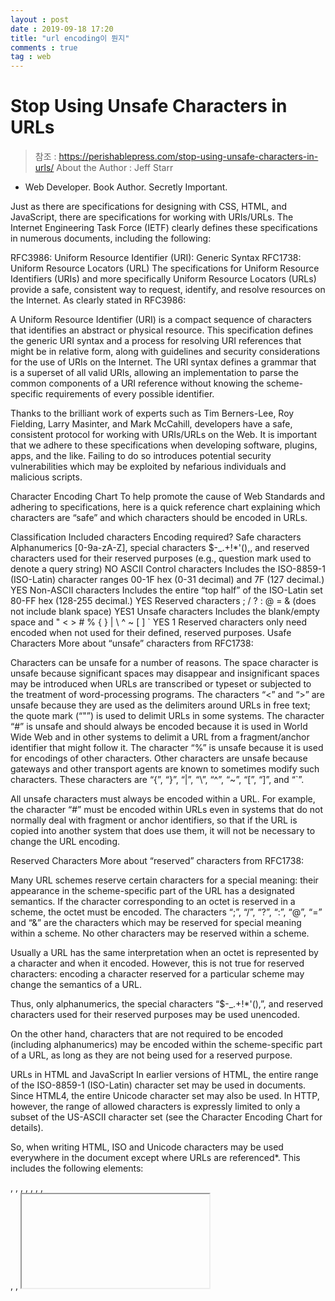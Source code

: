 ```yaml
---
layout : post
date : 2019-09-18 17:20
title: "url encoding이 뭔지"
comments : true
tag : web
---
```


# Stop Using Unsafe Characters in URLs

> 참조 : https://perishablepress.com/stop-using-unsafe-characters-in-urls/
> About the Author : Jeff Starr
  - Web Developer. Book Author. Secretly Important.

Just as there are specifications for designing with CSS, HTML, and JavaScript, there are specifications for working with URIs/URLs. The Internet Engineering Task Force (IETF) clearly defines these specifications in numerous documents, including the following:

RFC3986: Uniform Resource Identifier (URI): Generic Syntax
RFC1738: Uniform Resource Locators (URL)
The specifications for Uniform Resource Identifiers (URIs) and more specifically Uniform Resource Locators (URLs) provide a safe, consistent way to request, identify, and resolve resources on the Internet. As clearly stated in RFC3986:

A Uniform Resource Identifier (URI) is a compact sequence of characters that identifies an abstract or physical resource. This specification defines the generic URI syntax and a process for resolving URI references that might be in relative form, along with guidelines and security considerations for the use of URIs on the Internet. The URI syntax defines a grammar that is a superset of all valid URIs, allowing an implementation to parse the common components of a URI reference without knowing the scheme-specific requirements of every possible identifier.

Thanks to the brilliant work of experts such as Tim Berners-Lee, Roy Fielding, Larry Masinter, and Mark McCahill, developers have a safe, consistent protocol for working with URIs/URLs on the Web. It is important that we adhere to these specifications when developing software, plugins, apps, and the like. Failing to do so introduces potential security vulnerabilities which may be exploited by nefarious individuals and malicious scripts.

Character Encoding Chart
To help promote the cause of Web Standards and adhering to specifications, here is a quick reference chart explaining which characters are “safe” and which characters should be encoded in URLs.

Classification	Included characters	Encoding required?
Safe characters	Alphanumerics [0-9a-zA-Z], special characters $-_.+!*'(),, and reserved characters used for their reserved purposes (e.g., question mark used to denote a query string)	NO
ASCII Control characters	Includes the ISO-8859-1 (ISO-Latin) character ranges 00-1F hex (0-31 decimal) and 7F (127 decimal.)	YES
Non-ASCII characters	Includes the entire “top half” of the ISO-Latin set 80-FF hex (128-255 decimal.)	YES
Reserved characters	; / ? : @ = & (does not include blank space)	YES1
Unsafe characters	Includes the blank/empty space and " < > # % { } | \ ^ ~ [ ] `	YES
1 Reserved characters only need encoded when not used for their defined, reserved purposes.
Usafe Characters
More about “unsafe” characters from RFC1738:

Characters can be unsafe for a number of reasons. The space character is unsafe because significant spaces may disappear and insignificant spaces may be introduced when URLs are transcribed or typeset or subjected to the treatment of word-processing programs. The characters “<” and “>” are unsafe because they are used as the delimiters around URLs in free text; the quote mark (“"”) is used to delimit URLs in some systems. The character “#” is unsafe and should always be encoded because it is used in World Wide Web and in other systems to delimit a URL from a fragment/anchor identifier that might follow it. The character “%” is unsafe because it is used for encodings of other characters. Other characters are unsafe because gateways and other transport agents are known to sometimes modify such characters. These characters are “{”, “}”, “|”, “\”, “^”, “~”, “[”, “]”, and “`”.

All unsafe characters must always be encoded within a URL. For example, the character “#” must be encoded within URLs even in systems that do not normally deal with fragment or anchor identifiers, so that if the URL is copied into another system that does use them, it will not be necessary to change the URL encoding.

Reserved Characters
More about “reserved” characters from RFC1738:

Many URL schemes reserve certain characters for a special meaning: their appearance in the scheme-specific part of the URL has a designated semantics. If the character corresponding to an octet is reserved in a scheme, the octet must be encoded. The characters “;”, “/”, “?”, “:”, “@”, “=” and “&” are the characters which may be reserved for special meaning within a scheme. No other characters may be reserved within a scheme.

Usually a URL has the same interpretation when an octet is represented by a character and when it encoded. However, this is not true for reserved characters: encoding a character reserved for a particular scheme may change the semantics of a URL.

Thus, only alphanumerics, the special characters “$-_.+!*'(),”, and reserved characters used for their reserved purposes may be used unencoded.

On the other hand, characters that are not required to be encoded (including alphanumerics) may be encoded within the scheme-specific part of a URL, as long as they are not being used for a reserved purpose.

URLs in HTML and JavaScript
In earlier versions of HTML, the entire range of the ISO-8859-1 (ISO-Latin) character set may be used in documents. Since HTML4, the entire Unicode character set may also be used. In HTTP, however, the range of allowed characters is expressly limited to only a subset of the US-ASCII character set (see the Character Encoding Chart for details).

So, when writing HTML, ISO and Unicode characters may be used everywhere in the document except where URLs are referenced*. This includes the following elements:

<a>, <applet>, <area>, <base>, <bgsound>, <body>,
<embed>, <form>, <frame>, <iframe>, <img>, <input>, <link>,
<object>, <script>, <table>, <td>, <th>, <tr>
* Update: As Mathias explains, “it’s perfectly okay to leave those symbols unencoded, as browsers will take care of them as per the URL parsing algorithm in the HTML spec.”
As flexible as HTML is in terms of which characters may be used, there are strict limits to which characters may be used when referencing URLs. This limitation applies not only to URLs used in HTML, but also to URLs referenced in any coding language (e.g., JavaScript, PHP, Perl, etc.).

Unsafe Characters in WordPress
In version 3.5, WordPress uses improper, unencoded URLs to enqueue JavaScript libraries. Specifically, in the WP Admin area, various URLs are called using square brakets “[” and “]”, which are clearly classified as unsafe characters. Here is an example:

http://example.com/wp-admin/load-scripts.php?c=1&load[]=swfobject,jquery,utils&ver=3.5
Also affecting the WordPress Admin, here is an example of unsafe characters in URLs, pointed out in this comment:

http://test.site/wp-admin/post.php?t=1347548645469?t=1347548651124?t=1347548656685?t=1347548662469?t=1347548672300?t=1347548681615?
“Special-use” specifies that the question mark “?” is reserved for the denotation of a query string, but must be encoded for any other purpose. Unfortunately, WordPress is including multiple unencoded question marks for URLs involved with its “preview” functionality. In other words, in any URL, the first question mark “?” may be unencoded to denote the query string, but subsequent “?” must be encoded.

These errors may not be a huge deal, but they increase potential vulnerability and certainly should be fixed in the next WP update. Likewise, future versions of WordPress should keep URI/URL specifications in mind and verify that all URLs are properly encoded.

A Dangerous Trend
WordPress isn’t the only popular piece of software that’s not following specification; rather, we’re seeing a disturbing trend wherein big companies such as Google are including unsafe characters in their URLs. Here is a recently reported example:

http://blog.sergeys.us/beer?utm_source=feedburner&amp;utm_medium=feed&amp;utm_campaign=Feed:+SergeySus+(Sergey+Sus+Photography+%C2%BB+Blog)&amp;utm_content=Google+Reader
Notice the unencoded “:”? Apparently Google is including them in URLs for FeedBurner and Google Reader. Hopefully this is just an oversight that will be corrected in a future update.

For more examples of unsafe characters in popular apps and plugins, scan through some of the comments left on my 5G, 6G (beta), and BBQ plugin.

5G/6G Blacklist
For the record, the 5G Blacklist, 6G Blacklist (beta) — and all of my blacklists for that matter — are built on the foundation of IETF specifications. As explained in detail here and here, the .htaccess rules used in my G-series firewalls are designed to block malicious URL requests such as those that contain unsafe characters. Other firewall/security plugins and scripts operate in similar fashion, using standards and specifications to determine which URLs are potentially dangerous.

Developers, please stop using unsafe characters in URLs.

Many people rely on such plugins and blacklists to help protect their sites against threatening activity, but such security measures fail when developers ignore specification and include unencoded characters in URLs. Worse, by introducing inconsistency into the system, noncompliant scripts pose a potential security risk and open the doors to attacks.

WordPress and 5G Blacklist
As mentioned, WordPress 3.5 includes unencoded square brackets in various URLs in the Admin area. As explained, the 5G Blacklist blocks such unsafe characters to help users secure their WP-powered sites. Thus, if you’re running both WordPress and 5G, there will be an issue wherein certain URL requests are denied with a “403 – Forbidden” response.

So, until WordPress can get things fixed up, here is how to modify the 5G Blacklist (don’t even think about modifying any WP core files) to “allow” those unsafe URLs to pass through the firewall.

STEP 1
In the 5G Blacklist, locate this section of code:

# 5G:[QUERY STRINGS]
<ifModule mod_rewrite.c>
 RewriteEngine On
 RewriteBase /
 RewriteCond %{QUERY_STRING} (environ|localhost|mosconfig|scanner) [NC,OR]
 RewriteCond %{QUERY_STRING} (menu|mod|path|tag)\=\.?/? [NC,OR]
 RewriteCond %{QUERY_STRING} boot\.ini  [NC,OR]
 RewriteCond %{QUERY_STRING} echo.*kae  [NC,OR]
 RewriteCond %{QUERY_STRING} etc/passwd [NC,OR]
 RewriteCond %{QUERY_STRING} \=\\%27$   [NC,OR]
 RewriteCond %{QUERY_STRING} \=\\\'$    [NC,OR]
 RewriteCond %{QUERY_STRING} \.\./      [NC,OR]
 RewriteCond %{QUERY_STRING} \?         [NC,OR]
 RewriteCond %{QUERY_STRING} \:         [NC,OR]
 RewriteCond %{QUERY_STRING} \[         [NC,OR]
 RewriteCond %{QUERY_STRING} \]         [NC]
 RewriteRule .* - [F]
</ifModule>
STEP 2
Replace that entire block of code with this revised version that excludes the rules that block the unsafe characters:

# 5G:[QUERY STRINGS]
<ifModule mod_rewrite.c>
 RewriteEngine On
 RewriteBase /
 RewriteCond %{QUERY_STRING} (environ|localhost|mosconfig|scanner) [NC,OR]
 RewriteCond %{QUERY_STRING} (menu|mod|path|tag)\=\.?/? [NC,OR]
 RewriteCond %{QUERY_STRING} boot\.ini  [NC,OR]
 RewriteCond %{QUERY_STRING} echo.*kae  [NC,OR]
 RewriteCond %{QUERY_STRING} etc/passwd [NC,OR]
 RewriteCond %{QUERY_STRING} \=\\%27$   [NC,OR]
 RewriteCond %{QUERY_STRING} \=\\\'$    [NC,OR]
 RewriteCond %{QUERY_STRING} \.\./      [NC,OR]
 RewriteCond %{QUERY_STRING} \?         [NC,OR]
 RewriteCond %{QUERY_STRING} \:         [NC]
 RewriteRule .* - [F]
</ifModule>
Done. No further edits should be required, unless you’ve made any of your own modifications.

Take-home message
When developing for the Web, adherence to standards and protocols is important. By taking the time to properly encode your URLs, you eliminate inconsistency, eliminate vulnerabilities, facilitate extensibility, and ensure proper functionality. Hopefully this article serves as a reminder and helps clear up any confusion about which characters need encoded and why it’s so important to do so.
